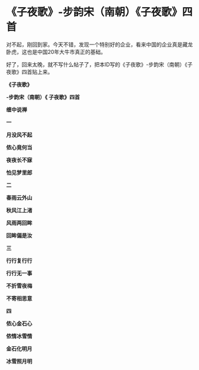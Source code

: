 《子夜歌》-步韵宋（南朝）《子夜歌》四首
====



对不起，刚回到家。今天不错，发现一个特别好的企业，看来中国的企业真是藏龙卧虎，这也是中国20年大牛市真正的基础。

好了，回来太晚，就不写什么帖子了，把本ID写的《子夜歌》-步韵宋（南朝）《子夜歌》四首贴上来。

**《子夜歌》**

**-步韵宋（南朝）《 子夜歌》四首**

**缠中说禅**

**一**

**月没风不起**

**侬心竟何当**

**夜夜长不寐**

**怕见梦里郎**

**二**

**春雨云外山**

**秋风江上渚**

**风雨两回眸**

**回眸偏是汝**

**三**

**行行复行行**

**行行无一事**

**不折雪夜梅**

**不寄相思意**

**四**

**侬心金石心**

**侬情冰雪情**

**金石化明月**

**冰雪照月明**
